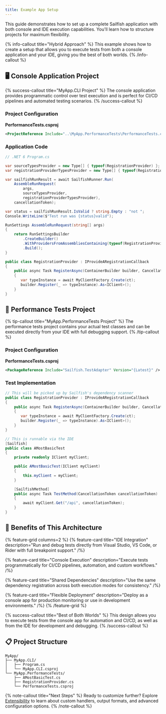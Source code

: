 ```yaml
---
title: Example App Setup
---
```


This guide demonstrates how to set up a complete Sailfish application with both console and IDE execution capabilities. You'll learn how to structure projects for maximum flexibility.

{% info-callout title="Hybrid Approach" %}
This example shows how to create a setup that allows you to execute tests from both a console application and your IDE, giving you the best of both worlds.
{% /info-callout %}

## 🖥️ Console Application Project

{% success-callout title="MyApp.CLI Project" %}
The console application provides programmatic control over test execution and is perfect for CI/CD pipelines and automated testing scenarios.
{% /success-callout %}

### Project Configuration

**PerformanceTests.csproj**
```xml
<ProjectReference Include="..\MyApp.PerformanceTests\PerformanceTests.csproj" />
```

### Application Code

```csharp
// .NET 6 Program.cs

var sourceTypesProvider = new Type[] { typeof(RegistrationProvider) };
var registrationProviderTypesProvider = new Type[] { typeof(RegistrationProvider) };

var sailfishRunResult = await SailfishRunner.Run(
    AssembleRunRequest(
        args,
        sourceTypesProvider,
        registrationProviderTypesProvider),
    cancellationToken);

var status = sailfishRunResult.IsValid ? string.Empty : "not ";
Console.WriteLine($"Test run was {status}valid");

RunSettings AssembleRunRequest(string[] args)
{
    return RunSettingsBuilder
        .CreateBuilder()
        .WithProvidersFromAssembliesContaining(typeof(RegistrationProvider))
        .Build();
}

public class RegistrationProvider : IProvideARegistrationCallback
{
    public async Task RegisterAsync(ContainerBuilder builder, CancellationToken ct)
    {
       var typeInstance = await MyClientFactory.Create(ct);
       builder.Register(_ => typeInstance).As<IClient>();
    }
}
```

## 🧪 Performance Tests Project

{% tip-callout title="MyApp.PerformanceTests Project" %}
The performance tests project contains your actual test classes and can be executed directly from your IDE with full debugging support.
{% /tip-callout %}

### Project Configuration

**PerformanceTests.csproj**
```xml
<PackageReference Include="Sailfish.TestAdapter" Version="{Latest}" />
```

### Test Implementation

```csharp
// This will be picked up by Sailfish's dependency scanner
public class RegistrationProvider : IProvideARegistrationCallback
{
    public async Task RegisterAsync(ContainerBuilder builder, CancellationToken ct)
    {
       var typeInstance = await MyClientFactory.Create(ct);
       builder.Register(_ => typeInstance).As<IClient>();
    }
}

// This is runnable via the IDE
[Sailfish]
public class AMostBasicTest
{
    private readonly IClient myClient;

    public AMostBasicTest(IClient myClient)
    {
        this.myClient = myClient;
    }

    [SailfishMethod]
    public async Task TestMethod(CancellationToken cancellationToken)
    {
        await myClient.Get("/api", cancellationToken);
    }
}
```

## 🚀 Benefits of This Architecture

{% feature-grid columns=2 %}
{% feature-card title="IDE Integration" description="Run and debug tests directly from Visual Studio, VS Code, or Rider with full breakpoint support." /%}

{% feature-card title="Console Execution" description="Execute tests programmatically for CI/CD pipelines, automation, and custom workflows." /%}

{% feature-card title="Shared Dependencies" description="Use the same dependency registration across both execution modes for consistency." /%}

{% feature-card title="Flexible Deployment" description="Deploy as a console app for production monitoring or use in development environments." /%}
{% /feature-grid %}

{% success-callout title="Best of Both Worlds" %}
This design allows you to execute tests from the console app for automation and CI/CD, as well as from the IDE for development and debugging.
{% /success-callout %}

## 📋 Project Structure

```
MyApp/
├── MyApp.CLI/
│   ├── Program.cs
│   └── MyApp.CLI.csproj
└── MyApp.PerformanceTests/
    ├── AMostBasicTest.cs
    ├── RegistrationProvider.cs
    └── PerformanceTests.csproj
```

{% note-callout title="Next Steps" %}
Ready to customize further? Explore [Extensibility](/docs/3/extensibility) to learn about custom handlers, output formats, and advanced configuration options.
{% /note-callout %}
